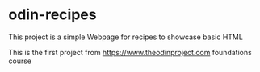 # odin-recipes
This project is a simple Webpage for recipes to showcase basic HTML

This is the first project from https://www.theodinproject.com foundations course